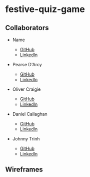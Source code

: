 # festive-quiz-game

## Collaborators

- Name

  - [GitHub](https://github.com/Username)
  - [LinkedIn](https://www.linkedin.com/in/Username/)

- Pearse D'Arcy

  - [GitHub](https://github.com/pearsedarcy)
  - [LinkedIn](https://www.linkedin.com/in/pearsedarcy/)

- Oliver Craigie

  - [GitHub](https://github.com/ogc1231)
  - [LinkedIn](https://www.linkedin.com/in/olivercraigie/)

- Daniel Callaghan

  - [GitHub](https://github.com/xiaoniuniu89)
  - [LinkedIn](https://www.linkedin.com/in/danielcallaghan89/)

- Johnny Trinh
  - [GitHub](https://github.com/johnnysontrinh)
  - [LinkedIn](https://www.linkedin.com/in/johnny-trinh-732755123/)

## Wireframes
